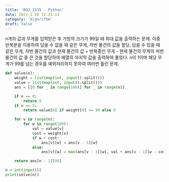 ```yaml
---
title: 'BOJ 1535 - Python'
date: 2021-1-18 12:21:13
category: 'Algorithm'
draft: false
---
```

n개의 값과 무게를 입력받은 후 가방의 크기가 99일 때 최대 값을 출력하는 문제. 이중 반복문을 이용하여 담을 수 없을 때 같은 무게, 저번 물건의 값을 할당, 담을 수 있을 때 같은 무게, 저번 물건의 값과 현재 물건의 값 + 반복중인 무게 - 현재 물건의 무게의 저번 물건의 값 중 큰 것을 할당하여 배열의 마지막 값을 출력하여 풀었다. n이 1이며 해당 무게가 99를 넘는 경우를 예외처리하지 못하여 여러번 틀린 문제.
```python
def solve(n):
    weight = list(map(int, input().split()))
    value = list(map(int, input().split()))
    ans = [[0 for _ in range(100)] for _ in range(n)]

    if n == 0:
        return 0
    if n == 1:
        return value[0] if weight[0] <= 99 else 0

    for v in range(n):
        for w in range(100):
            val = value[v]
            cost = weight[v]
            if w < cost:
                ans[v][w] = ans[v - 1][w]
            else:
                ans[v][w] = max(ans[v - 1][w], val + ans[v - 1][w - cost])

    return ans[n - 1][99]

n = int(input())
print(solve(n))

```